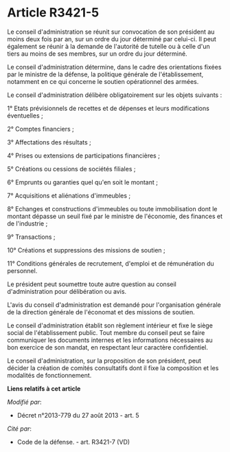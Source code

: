 # Article R3421-5

Le conseil d'administration se réunit sur convocation de son président au moins deux fois par an, sur un ordre du jour
déterminé par celui-ci. Il peut également se réunir à la demande de l'autorité de tutelle ou à celle d'un tiers au moins de
ses membres, sur un ordre du jour déterminé.

Le conseil d'administration détermine, dans le cadre des orientations fixées par le ministre de la défense, la politique
générale de l'établissement, notamment en ce qui concerne le soutien opérationnel des armées.

Le conseil d'administration délibère obligatoirement sur les objets suivants :

1° Etats prévisionnels de recettes et de dépenses et leurs modifications éventuelles ;

2° Comptes financiers ;

3° Affectations des résultats ;

4° Prises ou extensions de participations financières ;

5° Créations ou cessions de sociétés filiales ;

6° Emprunts ou garanties quel qu'en soit le montant ;

7° Acquisitions et aliénations d'immeubles ;

8° Echanges et constructions d'immeubles ou toute immobilisation dont le montant dépasse un seuil fixé par le ministre de
l'économie, des finances et de l'industrie ;

9° Transactions ;

10° Créations et suppressions des missions de soutien ;

11° Conditions générales de recrutement, d'emploi et de rémunération du personnel.

Le président peut soumettre toute autre question au conseil d'administration pour délibération ou avis.

L'avis du conseil d'administration est demandé pour l'organisation générale de la direction générale de l'économat et des
missions de soutien.

Le conseil d'administration établit son règlement intérieur et fixe le siège social de l'établissement public. Tout membre du
conseil peut se faire communiquer les documents internes et les informations nécessaires au bon exercice de son mandat, en
respectant leur caractère confidentiel.

Le conseil d'administration, sur la proposition de son président, peut décider la création de comités consultatifs dont il
fixe la composition et les modalités de fonctionnement.

**Liens relatifs à cet article**

_Modifié par_:

  - Décret n°2013-779 du 27 août 2013 - art. 5

_Cité par_:

  - Code de la défense. - art. R3421-7 (VD)
